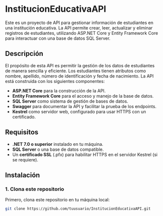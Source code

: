 # InstitucionEducativaAPI

Este es un proyecto de API para gestionar información de estudiantes en una institución educativa. La API permite crear, leer, actualizar y eliminar registros de estudiantes, utilizando ASP.NET Core y Entity Framework Core para interactuar con una base de datos SQL Server.

## Descripción

El propósito de esta API es permitir la gestión de los datos de estudiantes de manera sencilla y eficiente. Los estudiantes tienen atributos como nombre, apellido, número de identificación y fecha de nacimiento. La API está construida con los siguientes componentes:

- **ASP.NET Core** para la construcción de la API.
- **Entity Framework Core** para el acceso y manejo de la base de datos.
- **SQL Server** como sistema de gestión de bases de datos.
- **Swagger** para documentar la API y facilitar la prueba de los endpoints.
- **Kestrel** como servidor web, configurado para usar HTTPS con un certificado.

## Requisitos

- **.NET 7.0 o superior** instalado en tu máquina.
- **SQL Server** o una base de datos compatible.
- Un **certificado SSL** (.pfx) para habilitar HTTPS en el servidor Kestrel (si se requiere).

## Instalación

### 1. Clona este repositorio

Primero, clona este repositorio en tu máquina local:

```bash
git clone https://github.com/tuusuario/InstitucionEducativaAPI.git
